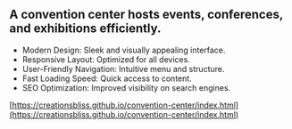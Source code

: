 ## A convention center hosts events, conferences, and exhibitions efficiently.

- Modern Design: Sleek and visually appealing interface.
- Responsive Layout: Optimized for all devices.
- User-Friendly Navigation: Intuitive menu and structure.
- Fast Loading Speed: Quick access to content.
- SEO Optimization: Improved visibility on search engines.

[https://creationsbliss.github.io/convention-center/index.html](https://creationsbliss.github.io/convention-center/index.html)

